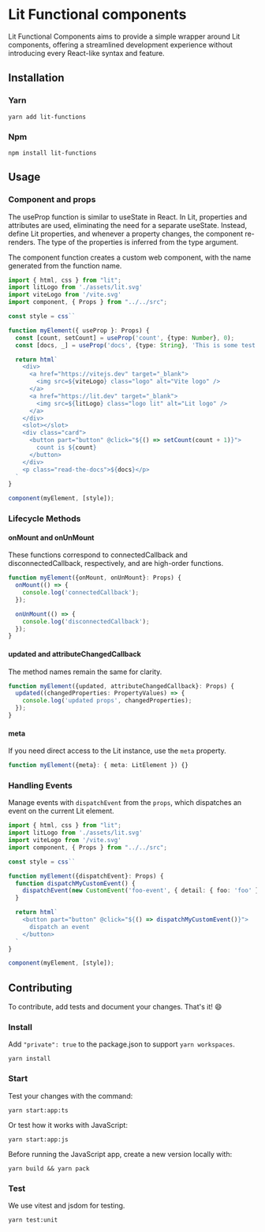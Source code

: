 # Lit Functional components
Lit Functional Components aims to provide a simple wrapper around Lit components, offering a streamlined development experience without introducing every React-like syntax and feature.

## Installation

### Yarn
`yarn add lit-functions`

### Npm
`npm install lit-functions`

## Usage

### Component and props
The useProp function is similar to useState in React. In Lit, properties and attributes are used, eliminating the need for a separate useState. Instead, define Lit properties, and whenever a property changes, the component re-renders. The type of the properties is inferred from the type argument.

The component function creates a custom web component, with the name generated from the function name.

```ts
import { html, css } from "lit";
import litLogo from './assets/lit.svg'
import viteLogo from '/vite.svg'
import component, { Props } from "../../src";

const style = css``

function myElement({ useProp }: Props) {
  const [count, setCount] = useProp('count', {type: Number}, 0);
  const [docs, _] = useProp('docs', {type: String}, 'This is some test docs');

  return html`
    <div>
      <a href="https://vitejs.dev" target="_blank">
        <img src=${viteLogo} class="logo" alt="Vite logo" />
      </a>
      <a href="https://lit.dev" target="_blank">
        <img src=${litLogo} class="logo lit" alt="Lit logo" />
      </a>
    </div>
    <slot></slot>
    <div class="card">
      <button part="button" @click="${() => setCount(count + 1)}">
        count is ${count}
      </button>
    </div>
    <p class="read-the-docs">${docs}</p>
  `
}

component(myElement, [style]);

```

### Lifecycle Methods

#### onMount and onUnMount
These functions correspond to connectedCallback and disconnectedCallback, respectively, and are high-order functions.

```ts
function myElement({onMount, onUnMount}: Props) {
  onMount(() => {
    console.log('connectedCallback');
  });

  onUnMount(() => {
    console.log('disconnectedCallback');
  });
}
```

#### updated and attributeChangedCallback
The method names remain the same for clarity.

```ts
function myElement({updated, attributeChangedCallback}: Props) {
  updated((changedProperties: PropertyValues) => {
    console.log('updated props', changedProperties);
  });
}
```

#### meta
If you need direct access to the Lit instance, use the `meta` property.

```ts
function myElement({meta}: { meta: LitElement }) {}
```

### Handling Events
Manage events with `dispatchEvent` from the `props`, which dispatches an event on the current Lit element.

```ts
import { html, css } from "lit";
import litLogo from './assets/lit.svg'
import viteLogo from '/vite.svg'
import component, { Props } from "../../src";

const style = css``

function myElement({dispatchEvent}: Props) {
  function dispatchMyCustomEvent() {
    dispatchEvent(new CustomEvent('foo-event', { detail: { foo: 'foo' }}));
  }

  return html`
    <button part="button" @click="${() => dispatchMyCustomEvent()}">
      dispatch an event
    </button>
  `
}

component(myElement, [style]);

```

## Contributing
To contribute, add tests and document your changes. That's it! 😄

### Install

Add `"private": true` to the package.json to support `yarn workspaces`.

`yarn install`

### Start

Test your changes with the command:

`yarn start:app:ts`

Or test how it works with JavaScript:

`yarn start:app:js`

Before running the JavaScript app, create a new version locally with:

`yarn build && yarn pack`

### Test

We use vitest and jsdom for testing.

`yarn test:unit`
